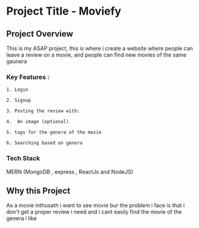 # Project Title - Moviefy

## Project Overview 
This is my ASAP project, this is  where i create a website where people can leave a review on a movie, and people can find new movies of the same gaunera

### Key Features :

    1. Login

    2. Signup

    3. Posting the review with:

    4.  An image (optional)

    5. tags for the genera of the movie

    6. Searching based on genera

### Tech Stack 
   MERN (MongoDB , express , ReactJs and NodeJS)

## Why this Project 

 As a movie inthusath i want to see movie bur the problem i face is that i don't get a proper review i need and i cant easily find the movie of the genera i like